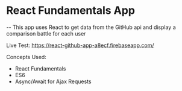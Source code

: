 # React Fundamentals App
--
This app uses React to get data from the GitHub api and display a comparison battle for each user

Live Test: https://react-github-app-a8ecf.firebaseapp.com/

Concepts Used:
* React Fundamentals
* ES6
* Async/Await for Ajax Requests

#